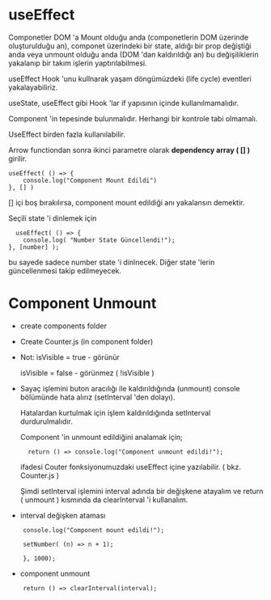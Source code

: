 # useEffect

Componetler DOM 'a Mount olduğu anda (componetlerin DOM üzerinde oluşturulduğu an), componet üzerindeki bir state, aldığı bir prop değiştiği anda veya unmount olduğu anda (DOM 'dan kaldırıldığı an) bu değişiliklerin yakalanıp bir takım işlerin yaptırılabilmesi.

useEffect Hook 'unu kullnarak yaşam döngümüzdeki (life cycle) eventleri yakalayabiliriz.    

useState, useEffect gibi Hook 'lar if yapısının içinde kullanılmamalıdır.

Component 'in tepesinde bulunmalıdır. Herhangi bir kontrole tabi olmamalı.

UseEffect birden fazla kullanılabilir.

Arrow functiondan sonra ikinci parametre olarak **dependency array ( [] )** girilir.

    useEffect( () => {
        console.log("Component Mount Edildi")
    }, [] )

[] içi boş bırakılırsa, component mount edildiği anı yakalansın demektir.

Seçili state 'i dinlemek için

      useEffect( () => {
        console.log( "Number State Güncellendi!");
    }, [number] );

bu sayede sadece number state 'i dinlnecek. Diğer state 'lerin güncellenmesi takip edilmeyecek.

# Component Unmount

* create components folder

* Create Counter.js (in component folder)

* Not: isVisible = true - görünür

  isVisible = false - görünmez ( !isVisible )

* Sayaç işlemini buton aracılığı ile kaldırıldığında (unmount) console bölümünde hata alırız (setInterval 'den dolayı).

  Hatalardan kurtulmak için işlem kaldırıldığında setInterval durdurulmalıdır.

  Component 'in unmount edildiğini analamak için;

        return () => console.log("Component unmount edildi!");

  ifadesi Couter fonksiyonumuzdaki useEffect içine yazılabilir. ( bkz. Counter.js )

  Şimdi setInterval işlemini interval adında bir değişkene atayalım ve return ( unmount ) kısmında da clearInterval 'i kullanalım.

* interval değişken ataması

```const interval = setInterval( () => { 
    console.log("Component mount edildi!");

    setNumber( (n) => n + 1);

    }, 1000);
```

- component unmount

```
    return () => clearInterval(interval);
```


  
